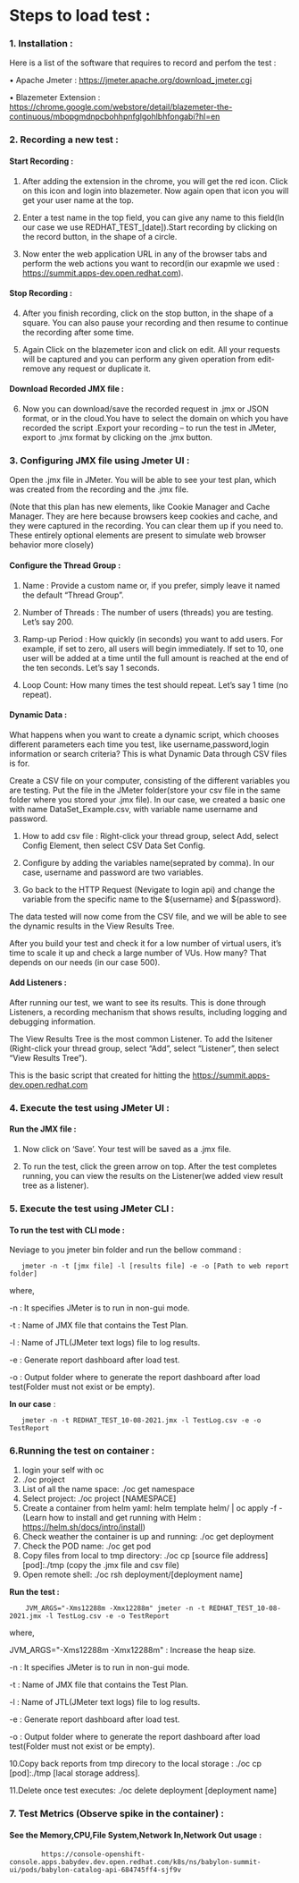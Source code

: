 # Steps to load test :

### 1. Installation :
    
Here is a list of the software that requires to record and perfom the test : 

• Apache Jmeter : https://jmeter.apache.org/download_jmeter.cgi
   
• Blazemeter Extension : https://chrome.google.com/webstore/detail/blazemeter-the-continuous/mbopgmdnpcbohhpnfglgohlbhfongabi?hl=en
         
         
### 2. Recording a new test :

#### Start Recording :

1. After adding  the extension in the chrome, you will get the red icon. Click on this icon and login into blazemeter. Now again open that icon you will get          your user name at the top.

2. Enter a test name in the top field, you can give any name to this field(In our case we use REDHAT_TEST_[date]).Start recording by clicking on the record          button, in the shape of a circle.

3. Now enter the web application URL in any of the browser tabs and perform the web actions you want to record(in our exapmle we used :                              https://summit.apps-dev.open.redhat.com).

####  Stop Recording :

4. After you finish recording, click on the stop button, in the shape of a square. You can also pause your recording and then resume to continue the recording after some time.

5. Again Click on the blazemeter icon and click on edit. All your requests will be captured and you can perform any given operation from edit-remove any request or duplicate it.

####  Download Recorded JMX file :

6. Now you can download/save the recorded request in .jmx or JSON format, or in the cloud.You have to select the domain on which you have recorded the script .Export your recording – to run the test in JMeter, export to .jmx format by clicking on the .jmx button.

### 3. Configuring JMX file using Jmeter UI :


Open the .jmx file in JMeter. You will be able to see your test plan, which was created from the recording and the .jmx file.

(Note that this plan has new elements, like Cookie Manager and Cache Manager. They are here because browsers keep cookies and cache, and they were captured in the recording. You can clear them up if you need to. These entirely optional elements are present to simulate web browser behavior more closely)


#### Configure the Thread Group :

1. Name : Provide a custom name or, if you prefer, simply leave it named the default “Thread Group”.

2. Number of Threads : The number of users (threads) you are testing. Let’s say 200.

3. Ramp-up Period : How quickly (in seconds) you want to add users. For example, if set to zero, all users will begin immediately.  If set to 10, one user will                       be added at a time until the full amount is reached at the end of the ten seconds. Let’s say 1 seconds.

4. Loop Count: How many times the test should repeat. Let’s say 1 time (no repeat).

#### Dynamic Data :

What happens when you want to create a dynamic script, which chooses different parameters each time you test, like username,password,login information or search   criteria? This is what Dynamic Data through CSV files is for.

Create a CSV file on your computer, consisting of the different variables you are testing. Put the file in the JMeter folder(store your csv file in the same folder where you stored your .jmx file). In our case, we created a basic one with name DataSet_Example.csv, with variable name username and password.

1. How to add csv file : Right-click your thread group, select Add, select Config Element, then select CSV Data Set Config.

2. Configure by adding the variables name(seprated by comma). In our case, username and password are two variables.

3. Go back to the HTTP Request (Nevigate to login api) and change the variable from the specific name to the ${username} and ${password}.

The data tested will now come from the CSV file, and we will be able to see the dynamic results in the View Results Tree.

After you build your test and check it for a low number of virtual users, it’s time to scale it up and check a large number of VUs. How many? That depends on  our needs (in our case 500).

#### Add Listeners :

After running our test, we want to see its results. This is done through Listeners, a recording mechanism that shows results, including logging and debugging information.

The View Results Tree is the most common Listener. To add the lsitener (Right-click your thread group, select “Add”, select “Listener”, then select “View Results Tree”).

This is the basic script that created for hitting the https://summit.apps-dev.open.redhat.com

### 4. Execute the test using JMeter UI :

#### Run the JMX file :

1. Now click on ‘Save’. Your test will be saved as a .jmx file.

2. To run the test, click the green arrow on top. After the test completes running, you can view the results on the Listener(we added view result tree as a          listener).



### 5.  Execute the test using JMeter CLI :

#### To run the test with CLI mode :

Neviage to you jmeter bin folder and run the bellow command :

       jmeter -n -t [jmx file] -l [results file] -e -o [Path to web report folder]

where,

-n : It specifies JMeter is to run in non-gui mode.
      
-t : Name of JMX file that contains the Test Plan.
    
-l : Name of JTL(JMeter text logs) file to log results.
      
-e : Generate report dashboard after load test.
      
-o : Output folder where to generate the report dashboard after load   test(Folder must not exist or be empty).
      

**In our case** :

       jmeter -n -t REDHAT_TEST_10-08-2021.jmx -l TestLog.csv -e -o TestReport


### 6.Running the test on container :

1. login your self with oc
2. ./oc project
3. List of all the name space: ./oc get namespace
4. Select project: ./oc project [NAMESPACE]
5. Create a container from helm yaml: helm template helm/ | oc apply -f -
   (Learn how to install and get running with Helm : https://helm.sh/docs/intro/install)
6. Check weather the container is up and running: ./oc get deployment
7. Check the POD name: ./oc get pod
8. Copy files from local to tmp directory: ./oc cp [source file address] [pod]:./tmp
(copy the .jmx file and csv file)
9. Open remote shell: ./oc rsh deployment/[deployment name]

**Run the test :** 
 
        JVM_ARGS="-Xms12288m -Xmx12288m" jmeter -n -t REDHAT_TEST_10-08-2021.jmx -l TestLog.csv -e -o TestReport
 
 where,
 
 JVM_ARGS="-Xms12288m -Xmx12288m" : Increase the heap size.
 
 -n : It specifies JMeter is to run in non-gui mode.
 
 -t : Name of JMX file that contains the Test Plan.
 
 -l : Name of JTL(JMeter text logs) file to log results.
 
 -e : Generate report dashboard after load test.
 
 -o : Output folder where to generate the report dashboard after load test(Folder must not exist or be empty).

 
 10.Copy back reports from tmp direcory to the local storage : ./oc cp [pod]:./tmp [lacal storage address].
 
 11.Delete once test executes: ./oc delete deployment [deployment name]


### 7. Test Metrics (Observe spike in the container) :

#### See the Memory,CPU,File System,Network In,Network Out usage :

            https://console-openshift-console.apps.babydev.dev.open.redhat.com/k8s/ns/babylon-summit-ui/pods/babylon-catalog-api-684745ff4-sjf9v
